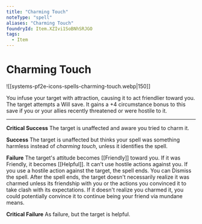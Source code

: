 ```yaml
---
title: "Charming Touch"
noteType: "spell"
aliases: "Charming Touch"
foundryId: Item.XZIvi1SoBNhSRJGO
tags:
  - Item
---
```


# Charming Touch
![[systems-pf2e-icons-spells-charming-touch.webp|150]]

You infuse your target with attraction, causing it to act friendlier toward you. The target attempts a Will save. It gains a +4 circumstance bonus to this save if you or your allies recently threatened or were hostile to it.

* * *

**Critical Success** The target is unaffected and aware you tried to charm it.

**Success** The target is unaffected but thinks your spell was something harmless instead of _charming touch_, unless it identifies the spell.

**Failure** The target's attitude becomes [[Friendly]] toward you. If it was Friendly, it becomes [[Helpful]]. It can't use hostile actions against you. If you use a hostile action against the target, the spell ends. You can Dismiss the spell. After the spell ends, the target doesn't necessarily realize it was charmed unless its friendship with you or the actions you convinced it to take clash with its expectations. If it doesn't realize you charmed it, you could potentially convince it to continue being your friend via mundane means.

**Critical Failure** As failure, but the target is helpful.
